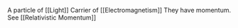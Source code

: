 A particle of [[Light]]
Carrier of [[Electromagnetism]]
They have momentum. See [[Relativistic Momentum]]
